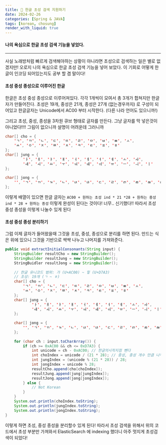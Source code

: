 ```yaml
---
title: 🌰 한글 초성 검색 지원하기
date: 2024-02-26
categories: [Spring & JAVA]
tags: [korean, chosung]
render_with_liquid: true
---
```

#### 나의 욕심으로 한글 초성 검색 기능을 넣었다.
---
사실 노래방처럼 빠르게 검색해야하는 상황이 아니라면 초성으로 검색하는 일은 별로 없겠지만! 오로지 나의 욕심으로 한글 초성 검색 기능을 넣어 보았다. 이 기회로 어떻게 한글이 인코딩 되어있는지도 공부 할 겸 말이다!

#### 초성 중성 종성으로 이루어진 한글
한글은 초성 중성 종성으로 이루어져있다. 각각 1개씩이 모여서 총 3개가 합쳐지만 한글자가 만들어진다.
초성은 19개, 중성은 21개, 종성은 27개 (없는경우까지) 로 구성이 되어있고 
한글글자는 Unicode에서 AC00 부터 시작한다. (다른 나라 언어도 있으니까!)


그리고 초성, 중성, 종성을 3차원 큐브 형태로 글자를 만든다. 그냥 글자를 막 넣은것이 아니었다!!!! 그림이 없으니까 설명이 어려운데
그러니까
```java
char[] cho = {
	'ㄱ', 'ㄲ', 'ㄴ', 'ㄷ', 'ㄸ', 'ㄹ', 'ㅁ', 'ㅂ', 'ㅃ', 'ㅅ',
	'ㅆ', 'ㅇ', 'ㅈ', 'ㅉ', 'ㅊ', 'ㅋ', 'ㅌ', 'ㅍ', 'ㅎ'
};
char[] jung = {
		'ㅏ', 'ㅐ', 'ㅑ', 'ㅒ', 'ㅓ', 'ㅔ', 'ㅕ', 'ㅖ', 'ㅗ', 'ㅘ',
		'ㅙ', 'ㅚ', 'ㅛ', 'ㅜ', 'ㅝ', 'ㅞ', 'ㅟ', 'ㅠ', 'ㅡ', 'ㅢ', 'ㅣ'
};
	
char[] jong = {
	'', 'ㄱ', 'ㄲ', 'ㄳ', 'ㄴ', 'ㄵ', 'ㄶ', 'ㄷ', 'ㄹ', 'ㄺ', 'ㄻ', 'ㄼ', 'ㄽ', 'ㄾ', 'ㄿ', 'ㅀ', 'ㅁ', 'ㅂ', 'ㅄ', 'ㅅ', 'ㅆ', 'ㅇ', 'ㅈ', 'ㅊ', 'ㅋ', 'ㅌ', 'ㅍ', 'ㅎ'
};
```
이렇게 배열이 있으면 한글 글자는 
`AC00 + 원하는 초성 ind * 21 *28 + 원하는 중성 ind * 28 + 원하는 종성` 이렇게 완성이 된다는 것이다!
너무.. 신기했다!! 따라서 초성 중성 종성을 이렇게 나눌수 있게 된다
#### 초성 중성 종성 분리하기
그럼 이제 글자가 들어왔을때 그것을 초성, 중성, 종성으로 분리를 하면 된다. 만드는 식은 위에 있으니 그것을 기반으로 쌱쌱 나누고 나머지를 가져와준다.

```java
public void extractInitialConsonants(String input) {
	StringBuilder resultCho = new StringBuilder();
	StringBuilder resultJung = new StringBuilder(); 
	StringBuidler resultJong = new StringBuilder();
	
	// 한글 유니코드 범위: 가 (U+AC00) ~ 힣 (U+D7A3)
	// 초성: 19개 (ㄱ ~ ㅎ)
	char[] cho = {
		'ㄱ', 'ㄲ', 'ㄴ', 'ㄷ', 'ㄸ', 'ㄹ', 'ㅁ', 'ㅂ', 'ㅃ', 'ㅅ',
		'ㅆ', 'ㅇ', 'ㅈ', 'ㅉ', 'ㅊ', 'ㅋ', 'ㅌ', 'ㅍ', 'ㅎ'
	};
	char[] jung = {
            'ㅏ', 'ㅐ', 'ㅑ', 'ㅒ', 'ㅓ', 'ㅔ', 'ㅕ', 'ㅖ', 'ㅗ', 'ㅘ',
            'ㅙ', 'ㅚ', 'ㅛ', 'ㅜ', 'ㅝ', 'ㅞ', 'ㅟ', 'ㅠ', 'ㅡ', 'ㅢ', 'ㅣ'
    };
        
    char[] jong = {
        '', 'ㄱ', 'ㄲ', 'ㄳ', 'ㄴ', 'ㄵ', 'ㄶ', 'ㄷ', 'ㄹ', 'ㄺ', 'ㄻ', 'ㄼ', 'ㄽ', 'ㄾ', 'ㄿ', 'ㅀ', 'ㅁ', 'ㅂ', 'ㅄ', 'ㅅ', 'ㅆ', 'ㅇ', 'ㅈ', 'ㅊ', 'ㅋ', 'ㅌ', 'ㅍ', 'ㅎ'
    };
	
	for (char ch : input.toCharArray()) {
		if (ch >= 0xAC00 && ch <= 0xD7A3) {
			int unicode = ch - 0xAC00; // 한글의시작지점 뺀다
			int choIndex = unicode / (21 * 28); // 중성, 종성 개수 만큼 나누다
			int jungIndex = (unicode % (21 * 28)) / 28;
			int jongIndex = unicode % 28;
			resultCho.append(cho[choIndex]);
			resultJung.append(jung[jungIndex]);
			resultJong.append(jong[jongIndex]);
		} else {
			// Not Korean  
		}
	}
	System.out.println(choIndex.toString);
	System.out.println(jungIndex.toString);
	System.out.println(jongIndex.toString);
}
```

이렇게 하면 초성, 중성 종성을 분리할수 있게 된다! 따라서 초성 검색을 위해서 위의 코드에서 초성 부분만 가져와서 ElasticSearch 에 indexing 했더니 아주 멋지게 초성검색이 되었다!